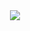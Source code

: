 <!--타이틀 부분-->
<div align="center">
  <img src="https://github.com/Cho-yool/Cho-yool/assets/139312827/4f3f0e74-fe2d-4716-81b0-eaf7ee7c68c6" />
</div>

